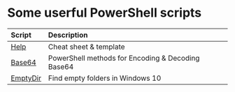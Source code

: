 # Some userful PowerShell scripts

| Script | Description |
| :--- | :--- |
| [Help](Help.md) | Cheat sheet & template |
| [Base64](Base64.ps1) | PowerShell methods for Encoding & Decoding Base64 |
| [EmptyDir](EmptyDir.ps1) | Find empty folders in Windows 10 |
